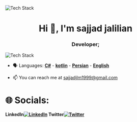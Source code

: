 <img src="https://images5.alphacoders.com/108/1087262.jpg" alt="Tech Stack" /> 
<h1 align="center">Hi 👋, I'm sajjad jalilian</h1>
<h3 align="center">Developer;</h3>

<p align="left"><img src="https://skillicons.dev/icons?i=androidstudio,git,github,cs,kotlin&perline=16" alt="Tech Stack" /> </p>

- 🗣 Languages: **[C#](https://learn.microsoft.com/en-us/dotnet/csharp/)** - **[kotlin](https://kotlinlang.org/)** - **[Persian](https://en.wikipedia.org/wiki/Persian_language/)** - **[English](https://en.wikipedia.org/wiki/English_language/)**

- 📫 You can reach me at sajjadjlm1999@gmail.com
# 🌐 Socials:
<b>LinkedIn<b>[![LinkedIn](https://skillicons.dev/icons?i=linkedin)](https://www.linkedin.com/in/sajjad-jalilyan-50921b239/)
Twitter[![Twitter](https://skillicons.dev/icons?i=twitter)](https://twitter.com/SajjadJln)
